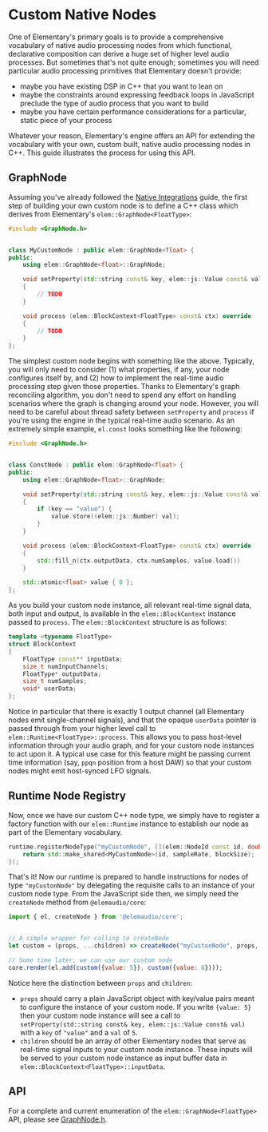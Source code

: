 # Custom Native Nodes

One of Elementary's primary goals is to provide a comprehensive vocabulary of
native audio processing nodes from which functional, declarative composition
can derive a huge set of higher level audio processes. But sometimes that's not
quite enough; sometimes you will need particular audio processing primitives
that Elementary doesn't provide:

* maybe you have existing DSP in C++ that you want to lean on
* maybe the constraints around expressing feedback loops in JavaScript preclude the type of audio process that you want to build
* maybe you have certain performance considerations for a particular, static piece of your process

Whatever your reason, Elementary's engine offers an API for extending the vocabulary
with your own, custom built, native audio processing nodes in C++. This guide
illustrates the process for using this API.

## GraphNode

Assuming you've already followed the [Native Integrations](./Native_Integrations.md) guide,
the first step of building your own custom node is to define a C++ class which
derives from Elementary's `elem::GraphNode<FloatType>`:


```cpp
#include <GraphNode.h>


class MyCustomNode : public elem::GraphNode<float> {
public:
    using elem::GraphNode<float>::GraphNode;

    void setProperty(std::string const& key, elem::js::Value const& val) override
    {
        // TODO
    }

    void process (elem::BlockContext<FloatType> const& ctx) override
    {
        // TODO
    }
};
```

The simplest custom node begins with something like the above. Typically, you will only need to
consider (1) what properties, if any, your node configures itself by, and (2) how to implement the
real-time audio processing step given those properties. Thanks to Elementary's graph reconciling algorithm,
you don't need to spend any effort on handling scenarios where the graph is changing around your node.
However, you will need to be careful about thread safety between `setProperty` and `process` if you're using
the engine in the typical real-time audio scenario. As an extremely simple example, `el.const` looks something
like the following:

```cpp
#include <GraphNode.h>


class ConstNode : public elem::GraphNode<float> {
public:
    using elem::GraphNode<float>::GraphNode;

    void setProperty(std::string const& key, elem::js::Value const& val) override
    {
        if (key == "value") {
            value.store((elem::js::Number) val);
        }
    }

    void process (elem::BlockContext<FloatType> const& ctx) override
    {
        std::fill_n(ctx.outputData, ctx.numSamples, value.load())
    }

    std::atomic<float> value { 0 };
};
```

As you build your custom node instance, all relevant real-time signal data, both input and output, is available
in the `elem::BlockContext` instance passed to `process`. The `elem::BlockContext` structure is as follows:

```cpp
template <typename FloatType>
struct BlockContext
{
    FloatType const** inputData;
    size_t numInputChannels;
    FloatType* outputData;
    size_t numSamples;
    void* userData;
};
```

Notice in particular that there is exactly 1 output channel (all Elementary nodes emit single-channel signals), and that the
opaque `userData` pointer is passed through from your higher level call to `elem::Runtime<FloatType>::process`. This allows you
to pass host-level information through your audio graph, and for your custom node instances to act upon it. A typical use case
for this feature might be passing current time information (say, `ppqn` position from a host DAW) so that your custom nodes
might emit host-synced LFO signals.

## Runtime Node Registry

Now, once we have our custom C++ node type, we simply have to register a factory function with our `elem::Runtime`
instance to establish our node as part of the Elementary vocabulary.

```cpp
runtime.registerNodeType("myCustomNode", [](elem::NodeId const id, double sampleRate, int const blockSize) {
    return std::make_shared<MyCustomNode>(id, sampleRate, blockSize);
});
```

That's it! Now our runtime is prepared to handle instructions for nodes of type `"myCustonNode"` by delegating the requisite
calls to an instance of your custom node type. From the JavaScript side then, we simply need the `createNode` method
from `@elemaudio/core`:

```js
import { el, createNode } from '@elemaudio/core';


// A simple wrapper for calling to createNode
let custom = (props, ...children) => createNode("myCustonNode", props, children);

// Some time later, we can use our custom node
core.render(el.add(custom({value: 5}), custom({value: 6})));
```

Notice here the distinction between `props` and `children`:
* `props` should carry a plain JavaScript object with key/value pairs
meant to configure the instance of your custom node. If you write `{value: 5}` then your custom node instance will see a call
to `setProperty(std::string const& key, elem::js::Value const& val)` with a `key` of `"value"` and a `val` of `5`.
* `children` should be an array of other Elementary nodes that serve as real-time signal inputs to your custom node instance. These
inputs will be served to your custom node instance as input buffer data in `elem::BlockContext<FloatType>::inputData`.


## API

For a complete and current enumeration of the `elem::GraphNode<FloatType>` API, please see [GraphNode.h](https://github.com/elemaudio/elementary/blob/main/runtime/GraphNode.h).
